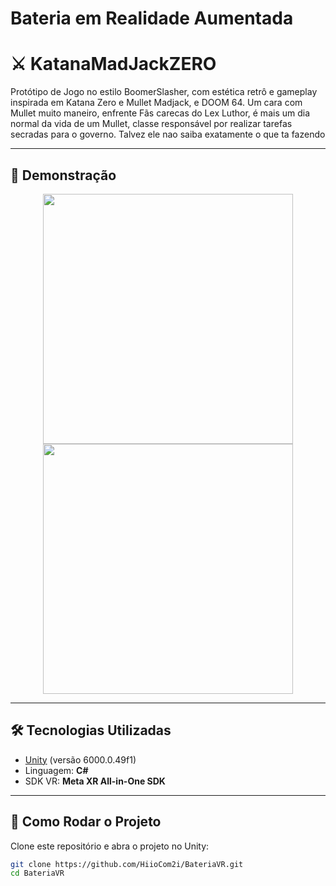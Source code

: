 # Bateria em Realidade Aumentada
# ⚔️ KatanaMadJackZERO

 Protótipo de Jogo no estilo BoomerSlasher, com estética retrô e gameplay inspirada em Katana Zero e Mullet Madjack, e DOOM 64. Um cara com Mullet muito maneiro, enfrente Fãs carecas do Lex Luthor, é mais um dia normal da vida de um Mullet, classe responsável por realizar tarefas secradas para o governo. Talvez ele nao saiba exatamente o que ta fazendo
 

---

## 📸 Demonstração


<p align="center">
  <img src="./Assets/Readme%20Assets/Captura%20de%20tela%202025-09-19%20154050.png" width="400"/>
  <img src="./Assets/Readme%20Assets/Captura%20de%20tela%202025-09-19%20154036.png" width="400"/>
</p>



---

## 🛠 Tecnologias Utilizadas

- [Unity](https://unity.com/) (versão 6000.0.49f1)
- Linguagem: **C#**
- SDK VR: **Meta XR All-in-One SDK**


---

## 🚀 Como Rodar o Projeto

Clone este repositório e abra o projeto no Unity:

```bash
git clone https://github.com/HiioCom2i/BateriaVR.git
cd BateriaVR
